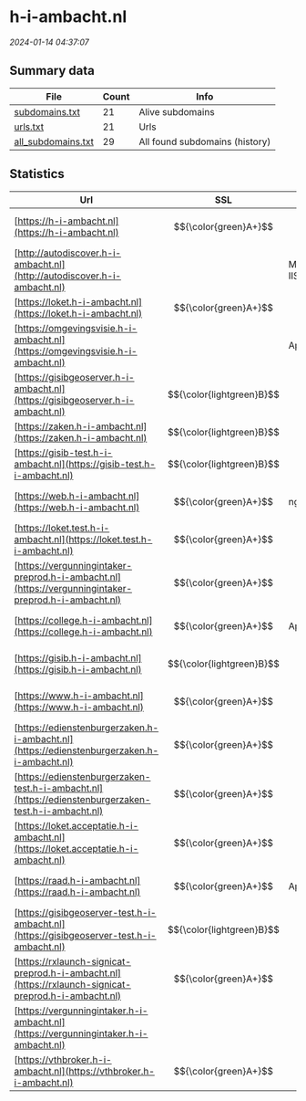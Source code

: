 # h-i-ambacht.nl
*2024-01-14 04:37:07*
## Summary data
| File       | Count | Info |
|------------|-------|------|
|[subdomains.txt](/data/h-i-ambacht.nl/subdomains.txt)|21|Alive subdomains|
|[urls.txt](/data/h-i-ambacht.nl/urls.txt)|21|Urls|
|[all_subdomains.txt](/data/h-i-ambacht.nl/all_subdomains.txt)|29|All found subdomains (history)|
## Statistics
| Url | SSL | Server | Cookie | HSTS | CSP | XFO | XXP | RP | Tech |Title |
|------------|-------|------|------|------|------|------|------|------|------|------|
|[https://h-i-ambacht.nl](https://h-i-ambacht.nl)| $${\color{green}A+}$$ ||:warning: |:white_check_mark: |:white_check_mark: |:white_check_mark: |:white_check_mark: |Apache Tomcat Gr...|Inwoners - Gemee...|
|[http://autodiscover.h-i-ambacht.nl](http://autodiscover.h-i-ambacht.nl)| |Microsoft-IIS/10...|:warning: |:white_check_mark: | |:white_check_mark: |:white_check_mark: |:white_check_mark: |IIS:10.0 Microso...||
|[https://loket.h-i-ambacht.nl](https://loket.h-i-ambacht.nl)| $${\color{green}A+}$$ ||:warning: |:white_check_mark: |:white_check_mark: |:white_check_mark: |:white_check_mark: |Bootstrap HSTS J...|Loket van Gemeen...|
|[https://omgevingsvisie.h-i-ambacht.nl](https://omgevingsvisie.h-i-ambacht.nl)| |Apache| |:white_check_mark: | | | |:white_check_mark: |Apache HTTP Serv...|Omgevingsvisie H...|
|[https://gisibgeoserver.h-i-ambacht.nl](https://gisibgeoserver.h-i-ambacht.nl)| $${\color{lightgreen}B}$$ || |:white_check_mark: | |:white_check_mark: | |:white_check_mark: |||
|[https://zaken.h-i-ambacht.nl](https://zaken.h-i-ambacht.nl)| $${\color{lightgreen}B}$$ ||:warning: |:white_check_mark: |:white_check_mark: |:white_check_mark: |:white_check_mark: |||
|[https://gisib-test.h-i-ambacht.nl](https://gisib-test.h-i-ambacht.nl)| $${\color{lightgreen}B}$$ ||:warning: |:white_check_mark: | |:white_check_mark: | |:white_check_mark: |HSTS Microsoft A...|Object moved|
|[https://web.h-i-ambacht.nl](https://web.h-i-ambacht.nl)| $${\color{green}A+}$$ |nginx| |:white_check_mark: |:white_check_mark: |:white_check_mark: |:white_check_mark: |HSTS Nginx|You received ema...|
|[https://loket.test.h-i-ambacht.nl](https://loket.test.h-i-ambacht.nl)| $${\color{green}A+}$$ ||:warning: |:white_check_mark: |:white_check_mark: |:white_check_mark: |:white_check_mark: |HSTS Java|Fout|
|[https://vergunningintaker-preprod.h-i-ambacht.nl](https://vergunningintaker-preprod.h-i-ambacht.nl)| $${\color{green}A+}$$ || |:white_check_mark: |:white_check_mark: |:white_check_mark: |:white_check_mark: |Express HSTS Nod...||
|[https://college.h-i-ambacht.nl](https://college.h-i-ambacht.nl)| $${\color{green}A+}$$ |Apache|:warning: |:white_check_mark: |:warning: | |:white_check_mark: |:white_check_mark: |Apache HTTP Serv...|302 Found|
|[https://gisib.h-i-ambacht.nl](https://gisib.h-i-ambacht.nl)| $${\color{lightgreen}B}$$ ||:warning: |:white_check_mark: | |:white_check_mark: | |:white_check_mark: |HSTS Microsoft A...|Object moved|
|[https://www.h-i-ambacht.nl](https://www.h-i-ambacht.nl)| $${\color{green}A+}$$ ||:warning: |:white_check_mark: |:white_check_mark: |:white_check_mark: |:white_check_mark: |Apache Tomcat Gr...|Inwoners - Gemee...|
|[https://edienstenburgerzaken.h-i-ambacht.nl](https://edienstenburgerzaken.h-i-ambacht.nl)| $${\color{green}A+}$$ ||:warning: |:white_check_mark: |:white_check_mark: |:white_check_mark: |:white_check_mark: |HSTS|Object moved|
|[https://edienstenburgerzaken-test.h-i-ambacht.nl](https://edienstenburgerzaken-test.h-i-ambacht.nl)| $${\color{green}A+}$$ ||:warning: |:white_check_mark: |:white_check_mark: |:white_check_mark: |:white_check_mark: |HSTS|Startpagina eDie...|
|[https://loket.acceptatie.h-i-ambacht.nl](https://loket.acceptatie.h-i-ambacht.nl)| $${\color{green}A+}$$ ||:warning: |:white_check_mark: |:white_check_mark: |:white_check_mark: |:white_check_mark: |Bootstrap HSTS J...|Loket van Gemeen...|
|[https://raad.h-i-ambacht.nl](https://raad.h-i-ambacht.nl)| $${\color{green}A+}$$ |Apache|:warning: |:white_check_mark: |:warning: |:white_check_mark: |:white_check_mark: |:white_check_mark: |Apache HTTP Serv...|hendrikidoambach...|
|[https://gisibgeoserver-test.h-i-ambacht.nl](https://gisibgeoserver-test.h-i-ambacht.nl)| $${\color{lightgreen}B}$$ || |:white_check_mark: | |:white_check_mark: | |:white_check_mark: |||
|[https://rxlaunch-signicat-preprod.h-i-ambacht.nl](https://rxlaunch-signicat-preprod.h-i-ambacht.nl)| $${\color{green}A+}$$ || |:white_check_mark: | | | |:white_check_mark: |HSTS||
|[https://vergunningintaker.h-i-ambacht.nl](https://vergunningintaker.h-i-ambacht.nl)| || | | | | |:white_check_mark: |Express HSTS Nod...||
|[https://vthbroker.h-i-ambacht.nl](https://vthbroker.h-i-ambacht.nl)| $${\color{green}A+}$$ || |:white_check_mark: | | | |:white_check_mark: |HSTS||